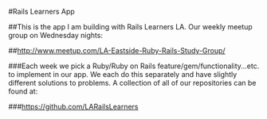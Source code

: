 #Rails Learners App

##This is the app I am building with Rails Learners LA. Our weekly meetup group on Wednesday nights: 

##http://www.meetup.com/LA-Eastside-Ruby-Rails-Study-Group/

###Each week we pick a Ruby/Ruby on Rails feature/gem/functionality...etc. to implement in our app. We each do this separately and have slightly different solutions to problems. A collection of all of our repositories can be found at: 

###https://github.com/LARailsLearners
